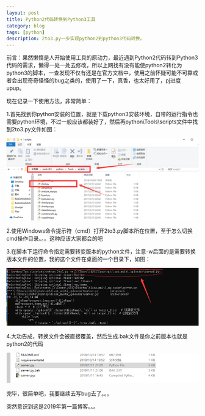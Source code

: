 ```yaml
---
layout: post
title: Python2代码转换到Python3工具
category: blog
tags: [python]
description: 2to3.py一步实现python2到python3代码转换。
---
```


前言：果然懒惰是人开始使用工具的原动力，最近遇到Python2代码转到Python3代码的需求，懒得一处一处去修改，所以上网找有没有能使python2转化为python3的脚本，一查发现不仅有还是在官方文档中，使用之前怀疑可能不可靠或者会出现奇奇怪怪的bug之类的，使用了一下，真香，也太好用了，pj进度upup。

现在记录一下使用方法，非常简单：

1.首先找到你python安装的位置，就是下载python3安装环境，自带的运行指令也需要python环境，不过一般应该都装好了，然后再python\Tools\scripts文件中找到2to3.py文件如图：

![](https://github.com/Yangtiancoder/Yangtiancoder.github.io/blob/master/assets/images/2to3-1.png?raw=true)

2.使用Windows命令提示符（cmd）打开2to3.py脚本所在位置，至于怎么切换cmd操作目录。。。这种应该大家都会的吧

3.在脚本下运行命令指定需要转变版本的python文件，注意-w后面的是需要转换版本文件的位置，我的这个文件在桌面的一个目录下，如图：

![](https://github.com/Yangtiancoder/Yangtiancoder.github.io/blob/master/assets/images/2to3-3.png?raw=true)

4.大功告成，转换文件会被直接覆盖，然后生成.bak文件是你之前版本也就是python2的代码

![](https://github.com/Yangtiancoder/Yangtiancoder.github.io/blob/master/assets/images/2to3-4.png?raw=true)

完毕，很简单吧，我要继续去写bug去了。。。

突然意识到这是2019年第一篇博客。。。
